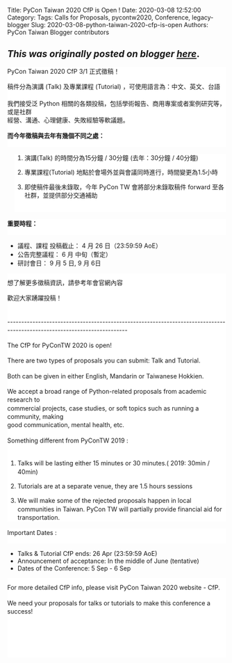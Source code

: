 Title: PyCon Taiwan 2020 CfP is Open !
Date: 2020-03-08 12:52:00
Category:
Tags: Calls for Proposals, pycontw2020, Conference, legacy-blogger
Slug: 2020-03-08-python-taiwan-2020-cfp-is-open
Authors: PyCon Taiwan Blogger contributors

*This was originally posted on blogger [here](https://pycontw.blogspot.com/2020/03/python-taiwan-2020-cfp-is-open.html)*.
---
<div dir="ltr" style="background-color: white; line-height: 1.38; margin-bottom: 0pt; margin-top: 12pt; padding: 0pt 0pt 12pt 0pt;">
<span>PyCon Taiwan 2020 CfP 3/1 </span><span>正式徵稿！</span></div>
<div dir="ltr" style="background-color: white; line-height: 1.38; margin-bottom: 0pt; margin-top: 0pt; padding: 0pt 0pt 12pt 0pt;">
<span>稿件分為演講 </span><span>(Talk) </span><span>及專業課程 </span><span>(Tutorial) </span><span>，可使用語言為：中文、英文、台語</span><br />
<span><span><br /></span></span>
<span><span>我們接受泛 </span><span>Python </span><span>相關的各類投稿，包括學術報告、商用專案或者案例研究等，或是社群</span></span><br />
<span><span>經營</span></span><span>、溝通、心理健康、失敗經驗等軟議題。</span></div>
<div dir="ltr" style="background-color: white; line-height: 1.38; margin-bottom: 0pt; margin-top: 0pt; padding: 0pt 0pt 12pt 0pt;">
<b>而今年徵稿與去年有幾個不同之處：</b></div>
<div dir="ltr" style="background-color: white; line-height: 1.38; margin-bottom: 0pt; margin-left: 12pt; margin-top: 12pt; padding: 0pt 0pt 12pt 0pt;">
<ol>
<li><span>演講</span><span>(Talk) </span><span>的時間分為</span><span>15</span><span>分鐘</span><span> / 30</span><span>分鐘</span><span> (</span><span>去年：</span><span>30</span><span>分鐘</span><span> / 40</span><span>分鐘</span><span>)

</span></li>
<li><span>專業課程</span><span>(Tutorial) </span><span>地點於會場外並與會議同時進行，時間變更為</span><span>1.5</span><span>小時

</span></li>
<li><span>即使稿件最後未錄取，今年</span><span> PyCon TW </span><span>會將部分未錄取稿件</span><span>
forward </span><span>至各社群，並提供部分交通補助</span></li>
</ol>
</div>
<div dir="ltr" style="background-color: white; line-height: 1.38; margin-bottom: 0pt; margin-top: 12pt; padding: 0pt 0pt 12pt 0pt;">
<span><b>重要時程：</b></span></div>
<ul>
<li><span>議程、課程</span><span> </span><span>投稿截止：</span><span> 4 </span><span>月</span><span> 26 </span><span>日（</span><span>23:59:59</span><a href="https://www.timeanddate.com/worldclock/converter.html?iso=20200427T115900&amp;p1=tz_aoe&amp;p2=241&amp;p3=1440" style="text-decoration: none;"><span> </span><span>AoE</span></a><span>）</span></li>
<li><span>公告完整議程：</span><span> 6 </span><span>月</span><span> </span><span>中旬（暫定）</span></li>
<li><span>研討會日：</span><span> 9 </span><span>月</span><span> 5 </span><span>日</span><span>, 9 </span><span>月</span><span> 6</span><span>日</span></li>
</ul>
<div dir="ltr" style="background-color: white; line-height: 1.38; margin-bottom: 0pt; margin-top: 0pt; padding: 9pt 0pt 12pt 0pt;">
<span>想了解更多徵稿資訊，請參考</span><a href="https://tw.pycon.org/2020/zh-hant/speaking/cfp/" style="text-decoration: none;"><span>年會官網</span></a><span>內容</span></div>
<div dir="ltr" style="background-color: white; line-height: 1.38; margin-bottom: 0pt; margin-top: 0pt; padding: 0pt 0pt 12pt 0pt;">
<span>歡迎大家踴躍投稿！</span><br />
<br /></div>
<div dir="ltr" style="background-color: white; line-height: 1.38; margin-bottom: 0pt; margin-top: 0pt; padding: 0pt 0pt 12pt 0pt;">
<span>-------------------------------------------------------------------------------------------------------------------------</span></div>
<div dir="ltr" style="background-color: white; line-height: 1.38; margin-bottom: 0pt; margin-top: 0pt; padding: 0pt 0pt 12pt 0pt;">
<span>The CfP for PyConTW 2020 is open!</span></div>
<div dir="ltr" style="background-color: white; line-height: 1.38; margin-bottom: 0pt; margin-top: 0pt; padding: 0pt 0pt 12pt 0pt;">
<span>There are two types of proposals you can submit: Talk and Tutorial.</span></div>
<div dir="ltr" style="background-color: white; line-height: 1.38; margin-bottom: 0pt; margin-top: 0pt; padding: 0pt 0pt 12pt 0pt;">
<span>Both can be given in either English, Mandarin or Taiwanese Hokkien.</span></div>
<div dir="ltr" style="background-color: white; line-height: 1.38; margin-bottom: 0pt; margin-top: 0pt; padding: 0pt 0pt 12pt 0pt;">
<span>We accept a broad range of Python-related proposals from academic research to </span><br />
<span>commercial projects, case studies, or soft topics such as running a community, making</span><br />
<span>good communication, mental health, etc.</span></div>
<div dir="ltr" style="background-color: white; line-height: 1.38; margin-bottom: 12pt; margin-top: 0pt;">
<span>Something different from PyConTW 2019 :</span><br />
<br />
<ol>
<li><span><span>Talks will be lasting either 15 minutes or 30 minutes.( 2019: 30min / 40min)

</span></span></li>
<li><span><span>Tutorials are at a separate venue, they are 1.5 hours sessions

</span></span></li>
<li><span><span>We will make some of the rejected proposals happen in local communities in Taiwan.
PyCon TW will partially provide financial aid for transportation.</span></span></li>
</ol>
</div>
<div dir="ltr" style="background-color: white; line-height: 1.38; margin-bottom: 0pt; margin-top: 12pt; padding: 0pt 0pt 12pt 0pt;">
<span>Important Dates : </span></div>
<ul>
<li><span>Talks &amp; Tutorial CfP ends: 26 Apr  (23:59:59</span><a href="https://www.timeanddate.com/worldclock/converter.html?iso=20200427T115900&amp;p1=tz_aoe&amp;p2=241&amp;p3=1440" style="text-decoration: none;"><span> </span><span>AoE</span></a>)</li>
<li><span>Announcement of acceptance: In the middle of June (tentative)</span></li>
<li><span>Dates of the Conference</span>:&nbsp;<span>5 Sep - 6 Sep</span></li>
</ul>
<div dir="ltr" style="background-color: white; line-height: 1.38; margin-bottom: 0pt; margin-top: 0pt; padding: 9pt 0pt 3pt 0pt;">
<span>For more detailed CfP info, please visit </span><a href="https://tw.pycon.org/2020/zh-hant/speaking/cfp/" style="text-decoration: none;"><span>PyCon Taiwan 2020 website</span><span> - CfP</span></a><span>.</span></div>
<div dir="ltr" style="background-color: white; line-height: 1.38; margin-bottom: 3pt; margin-top: 0pt; padding: 9pt 0pt 0pt 0pt;">
<span>We need your proposals for talks or tutorials to make this conference a success!</span><br />
<span><br /></span>
<span><br /></span>
<span><br /></span>
<span><br /></span>
<span><br /></span></div>
